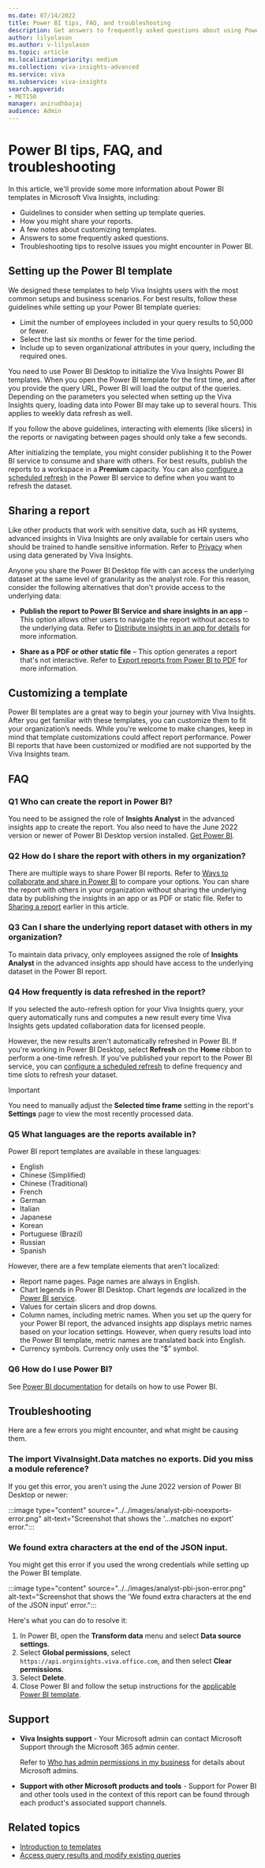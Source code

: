```yaml
---
ms.date: 07/14/2022
title: Power BI tips, FAQ, and troubleshooting
description: Get answers to frequently asked questions about using Power BI for Viva Insights data
author: lilyolason
ms.author: v-lilyolason
ms.topic: article
ms.localizationpriority: medium 
ms.collection: viva-insights-advanced 
ms.service: viva 
ms.subservice: viva-insights 
search.appverid: 
- MET150 
manager: anirudhbajaj
audience: Admin
---
```


# Power BI tips, FAQ, and troubleshooting

In this article, we'll provide some more information about Power BI templates in Microsoft Viva Insights, including:

* Guidelines to consider when setting up template queries.
* How you might share your reports.
* A few notes about customizing templates.
* Answers to some frequently asked questions.
* Troubleshooting tips to resolve issues you might encounter in Power BI.

## Setting up the Power BI template

We designed these templates to help Viva Insights users with the most common setups and business scenarios. For best results, follow these guidelines while setting up your Power BI template queries:

* Limit the number of employees included in your query results to 50,000 or fewer.
* Select the last six months or fewer for the time period.
* Include up to seven organizational attributes in your query, including the required ones.

You need to use Power BI Desktop to initialize the Viva Insights Power BI templates. When you open the Power BI template for the first time, and after you provide the query URL, Power BI will load the output of the queries. Depending on the parameters you selected when setting up the Viva Insights query, loading data into Power BI may take up to several hours. This applies to weekly data refresh as well.

If you follow the above guidelines, interacting with elements (like slicers) in the reports or navigating between pages should only take a few seconds.

After initializing the template, you might consider publishing it to the Power BI service to consume and share with others. For best results, publish the reports to a workspace in a **Premium** capacity. You can also [configure a scheduled refresh](/power-bi/connect-data/refresh-scheduled-refresh) in the Power BI service to define when you want to refresh the dataset.

## Sharing a report

Like other products that work with sensitive data, such as HR systems, advanced insights in Viva Insights are only available for certain users who should be trained to handle sensitive information. Refer to [Privacy](/viva/insights/advanced/privacy/privacy.md) when using data generated by Viva Insights.

Anyone you share the Power BI Desktop file with can access the underlying dataset at the same level of granularity as the analyst role. For this reason, consider the following alternatives that don't provide access to the underlying data:

* **Publish the report to Power BI Service and share insights in an app** – This option allows other users to navigate the report without access to the underlying data. Refer to [Distribute insights in an app for details](/power-bi/service-how-to-collaborate-distribute-dashboards-reports#distribute-insights-in-an-app) for more information.

* **Share as a PDF or other static file** – This option generates a report that's not interactive. Refer to [Export reports from Power BI to PDF](/power-bi/consumer/end-user-pdf) for more information.

## Customizing a template

Power BI templates are a great way to begin your journey with Viva Insights. After you get familiar with these templates, you can customize them to fit your organization’s needs. While you’re welcome to make changes, keep in mind that template customizations could affect report performance. Power BI reports that have been customized or modified are not supported by the Viva Insights team.

## FAQ

### Q1 Who can create the report in Power BI?

You need to be assigned the role of **Insights Analyst** in the advanced insights app to create the report. You also need to have the June 2022 version or newer of Power BI Desktop version installed. [Get Power BI](https://powerbi.microsoft.com/en-us/desktop/).

### Q2 How do I share the report with others in my organization?

There are multiple ways to share Power BI reports. Refer to [Ways to collaborate and share in Power BI](/power-bi/collaborate-share/service-how-to-collaborate-distribute-dashboards-reports) to compare your options. You can share the report with others in your organization without sharing the underlying data by publishing the insights in an app or as PDF or static file. Refer to [Sharing a report](#sharing-a-report) earlier in this article.

### Q3 Can I share the underlying report dataset with others in my organization?

To maintain data privacy, only employees assigned the role of **Insights Analyst** in the advanced insights app should have access to the underlying dataset in the Power BI report.

### Q4 How frequently is data refreshed in the report?

If you selected the auto-refresh option for your Viva Insights query, your query automatically runs and computes a new result every time Viva Insights gets updated collaboration data for licensed people. 

However, the new results aren't automatically refreshed in Power BI. If you're working in Power BI Desktop, select **Refresh** on the **Home** ribbon to perform a one-time refresh. If you've published your report to the Power BI service, you can [configure a scheduled refresh](/power-bi/connect-data/refresh-scheduled-refresh) to define frequency and time slots to refresh your dataset.

>[!Important]
>You need to manually adjust the **Selected time frame** setting in the report's **Settings** page to view the most recently processed data. 

### Q5 What languages are the reports available in?

Power BI report templates are available in these languages: 

* English
* Chinese (Simplified)
* Chinese (Traditional)
* French
* German
* Italian
* Japanese
* Korean
* Portuguese (Brazil)
* Russian
* Spanish

However, there are a few template elements that aren't localized:

* Report name pages. Page names are always in English.
* Chart legends in Power BI Desktop. Chart legends *are* localized in the [Power BI service](/power-bi/fundamentals/power-bi-service-overview).
* Values for certain slicers and drop downs.
* Column names, including metric names. When you set up the query for your Power BI report, the advanced insights app displays metric names based on your location settings. However, when query results load into the Power BI template, metric names are translated back into English.
* Currency symbols. Currency only uses the “$” symbol.

### Q6 How do I use Power BI?

See [Power BI documentation](/powerbi) for details on how to use Power BI.

## Troubleshooting

Here are a few errors you might encounter, and what might be causing them.

### The import VivaInsight.Data matches no exports. Did you miss a module reference?

If you get this error, you aren't using the June 2022 version of Power BI Desktop or newer:

:::image type="content" source="../../images/analyst-pbi-noexports-error.png" alt-text="Screenshot that shows the '...matches no export' error.":::

### We found extra characters at the end of the JSON input.

You might get this error if you used the wrong credentials while setting up the Power BI template.

:::image type="content" source="../../images/analyst-pbi-json-error.png" alt-text="Screenshot that shows the 'We found extra characters at the end of the JSON input' error.":::


Here's what you can do to resolve it:

1.	In Power BI, open the **Transform data** menu and select **Data source settings**.
2.	Select **Global permissions**, select `https://api.orginsights.viva.office.com`, and then select **Clear permissions**.
3.	Select **Delete**.
4.	Close Power BI and follow the setup instructions for the [applicable Power BI template](introduction-to-templates.md).


## Support

* **Viva Insights support** - Your Microsoft admin can contact Microsoft Support through the Microsoft 365 admin center.

    Refer to [Who has admin permissions in my business](/microsoft-365/admin/admin-overview/admin-center-overview#who-has-admin-permissions-in-my-business) for details about Microsoft admins. 

* **Support with other Microsoft products and tools** - Support for Power BI and other tools used in the context of this report can be found through each product's associated support channels.

## Related topics

* [Introduction to templates](introduction-to-templates.md)
* [Access query results and modify existing queries](../query-results.md)
